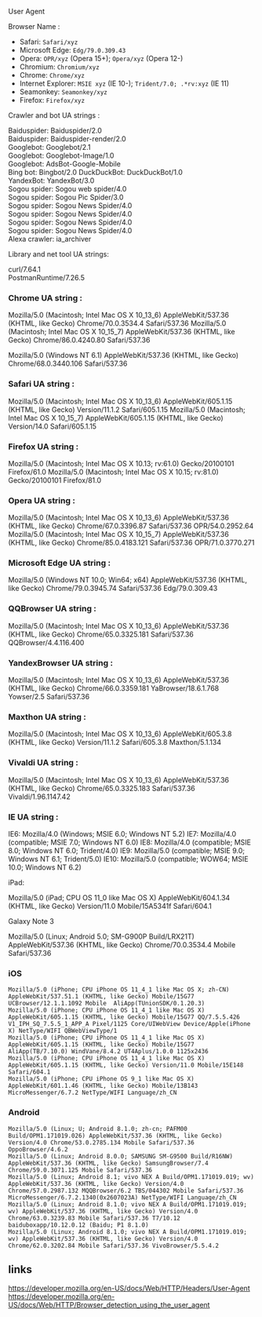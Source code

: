 User Agent

Browser Name :

- Safari: `Safari/xyz`  
- Microsoft Edge: `Edg/79.0.309.43`    
- Opera: `OPR/xyz` (Opera 15+);  `Opera/xyz` (Opera 12-)  
- Chromium: `Chromium/xyz`  
- Chrome: `Chrome/xyz`  
- Internet Explorer:  `MSIE xyz` (IE 10-);  `Trident/7.0; .*rv:xyz` (IE 11)  
- Seamonkey: `Seamonkey/xyz`  
- Firefox: `Firefox/xyz`  

Crawler and bot UA strings :

Baiduspider: Baiduspider/2.0  
Baiduspider: Baiduspider-render/2.0  
Googlebot: Googlebot/2.1  
Googlebot: Googlebot-Image/1.0  
Googlebot: AdsBot-Google-Mobile  
Bing bot: Bingbot/2.0
DuckDuckBot: DuckDuckBot/1.0  
YandexBot: YandexBot/3.0  
Sogou spider: Sogou web spider/4.0  
Sogou spider: Sogou Pic Spider/3.0  
Sogou spider: Sogou News Spider/4.0  
Sogou spider: Sogou News Spider/4.0  
Sogou spider: Sogou News Spider/4.0  
Sogou spider: Sogou News Spider/4.0  
Alexa crawler: ia_archiver  

Library and net tool UA strings: 

curl/7.64.1  
PostmanRuntime/7.26.5   


### Chrome UA string :

Mozilla/5.0 (Macintosh; Intel Mac OS X 10_13_6) AppleWebKit/537.36 (KHTML, like Gecko) Chrome/70.0.3534.4 Safari/537.36
Mozilla/5.0 (Macintosh; Intel Mac OS X 10_15_7) AppleWebKit/537.36 (KHTML, like Gecko) Chrome/86.0.4240.80 Safari/537.36

Mozilla/5.0 (Windows NT 6.1) AppleWebKit/537.36 (KHTML, like Gecko) Chrome/68.0.3440.106 Safari/537.36


### Safari UA string :

Mozilla/5.0 (Macintosh; Intel Mac OS X 10_13_6) AppleWebKit/605.1.15 (KHTML, like Gecko) Version/11.1.2 Safari/605.1.15
Mozilla/5.0 (Macintosh; Intel Mac OS X 10_15_7) AppleWebKit/605.1.15 (KHTML, like Gecko) Version/14.0 Safari/605.1.15

### Firefox UA string :

Mozilla/5.0 (Macintosh; Intel Mac OS X 10.13; rv:61.0) Gecko/20100101 Firefox/61.0
Mozilla/5.0 (Macintosh; Intel Mac OS X 10.15; rv:81.0) Gecko/20100101 Firefox/81.0

### Opera UA string :

Mozilla/5.0 (Macintosh; Intel Mac OS X 10_13_6) AppleWebKit/537.36 (KHTML, like Gecko) Chrome/67.0.3396.87 Safari/537.36 OPR/54.0.2952.64
Mozilla/5.0 (Macintosh; Intel Mac OS X 10_15_7) AppleWebKit/537.36 (KHTML, like Gecko) Chrome/85.0.4183.121 Safari/537.36 OPR/71.0.3770.271

### Microsoft Edge UA string :

Mozilla/5.0 (Windows NT 10.0; Win64; x64) AppleWebKit/537.36 (KHTML, like Gecko) Chrome/79.0.3945.74 Safari/537.36 Edg/79.0.309.43

### QQBrowser UA string :

Mozilla/5.0 (Macintosh; Intel Mac OS X 10_13_6) AppleWebKit/537.36 (KHTML, like Gecko) Chrome/65.0.3325.181 Safari/537.36 QQBrowser/4.4.116.400


### YandexBrowser UA string :

Mozilla/5.0 (Macintosh; Intel Mac OS X 10_13_6) AppleWebKit/537.36 (KHTML, like Gecko) Chrome/66.0.3359.181 YaBrowser/18.6.1.768 Yowser/2.5 Safari/537.36


### Maxthon UA string :

Mozilla/5.0 (Macintosh; Intel Mac OS X 10_13_6) AppleWebKit/605.3.8 (KHTML, like Gecko) Version/11.1.2 Safari/605.3.8 Maxthon/5.1.134


### Vivaldi UA string :

Mozilla/5.0 (Macintosh; Intel Mac OS X 10_13_6) AppleWebKit/537.36 (KHTML, like Gecko) Chrome/65.0.3325.183 Safari/537.36 Vivaldi/1.96.1147.42
 

### IE UA string :

IE6: Mozilla/4.0 (Windows; MSIE 6.0; Windows NT 5.2)
IE7: Mozilla/4.0 (compatible; MSIE 7.0; Windows NT 6.0)
IE8: Mozilla/4.0 (compatible; MSIE 8.0; Windows NT 6.0; Trident/4.0)
IE9: Mozilla/5.0 (compatible; MSIE 9.0; Windows NT 6.1; Trident/5.0)
IE10: Mozilla/5.0 (compatible; WOW64; MSIE 10.0; Windows NT 6.2)


iPad:

Mozilla/5.0 (iPad; CPU OS 11_0 like Mac OS X) AppleWebKit/604.1.34 (KHTML, like Gecko) Version/11.0 Mobile/15A5341f Safari/604.1

Galaxy Note 3

Mozilla/5.0 (Linux; Android 5.0; SM-G900P Build/LRX21T) AppleWebKit/537.36 (KHTML, like Gecko) Chrome/70.0.3534.4 Mobile Safari/537.36
 
### iOS

```
Mozilla/5.0 (iPhone; CPU iPhone OS 11_4_1 like Mac OS X; zh-CN) AppleWebKit/537.51.1 (KHTML, like Gecko) Mobile/15G77 UCBrowser/12.1.1.1092 Mobile  AliApp(TUnionSDK/0.1.20.3)
Mozilla/5.0 (iPhone; CPU iPhone OS 11_4_1 like Mac OS X) AppleWebKit/605.1.15 (KHTML, like Gecko) Mobile/15G77 QQ/7.5.5.426 V1_IPH_SQ_7.5.5_1_APP_A Pixel/1125 Core/UIWebView Device/Apple(iPhone X) NetType/WIFI QBWebViewType/1
Mozilla/5.0 (iPhone; CPU iPhone OS 11_4_1 like Mac OS X) AppleWebKit/605.1.15 (KHTML, like Gecko) Mobile/15G77 AliApp(TB/7.10.0) WindVane/8.4.2 UT4Aplus/1.0.0 1125x2436
Mozilla/5.0 (iPhone; CPU iPhone OS 11_4_1 like Mac OS X) AppleWebKit/605.1.15 (KHTML, like Gecko) Version/11.0 Mobile/15E148 Safari/604.1
Mozilla/5.0 (iPhone; CPU iPhone OS 9_1 like Mac OS X) AppleWebKit/601.1.46 (KHTML, like Gecko) Mobile/13B143 MicroMessenger/6.7.2 NetType/WIFI Language/zh_CN

```

### Android

```
Mozilla/5.0 (Linux; U; Android 8.1.0; zh-cn; PAFM00 Build/OPM1.171019.026) AppleWebKit/537.36 (KHTML, like Gecko) Version/4.0 Chrome/53.0.2785.134 Mobile Safari/537.36 OppoBrowser/4.6.2
Mozilla/5.0 (Linux; Android 8.0.0; SAMSUNG SM-G9500 Build/R16NW) AppleWebKit/537.36 (KHTML, like Gecko) SamsungBrowser/7.4 Chrome/59.0.3071.125 Mobile Safari/537.36
Mozilla/5.0 (Linux; Android 8.1; vivo NEX A Build/OPM1.171019.019; wv) AppleWebKit/537.36 (KHTML, like Gecko) Version/4.0 Chrome/57.0.2987.132 MQQBrowser/6.2 TBS/044302 Mobile Safari/537.36 MicroMessenger/6.7.2.1340(0x2607023A) NetType/WIFI Language/zh_CN
Mozilla/5.0 (Linux; Android 8.1.0; vivo NEX A Build/OPM1.171019.019; wv) AppleWebKit/537.36 (KHTML, like Gecko) Version/4.0 Chrome/63.0.3239.83 Mobile Safari/537.36 T7/10.12 baiduboxapp/10.12.0.12 (Baidu; P1 8.1.0)
Mozilla/5.0 (Linux; Android 8.1.0; vivo NEX A Build/OPM1.171019.019; wv) AppleWebKit/537.36 (KHTML, like Gecko) Version/4.0 Chrome/62.0.3202.84 Mobile Safari/537.36 VivoBrowser/5.5.4.2

```

## links 

https://developer.mozilla.org/en-US/docs/Web/HTTP/Headers/User-Agent  
https://developer.mozilla.org/en-US/docs/Web/HTTP/Browser_detection_using_the_user_agent  
